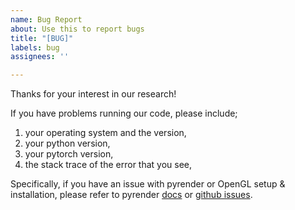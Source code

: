 ```yaml
---
name: Bug Report
about: Use this to report bugs
title: "[BUG]"
labels: bug
assignees: ''

---
```


Thanks for your interest in our research!

If you have problems running our code, please include;

1. your operating system and the version,
2. your python version,
3. your pytorch version,
4. the stack trace of the error that you see,

Specifically, if you have an issue with pyrender or OpenGL setup & installation, please refer to pyrender [docs](https://pyrender.readthedocs.io/en/latest/) or [github issues](https://github.com/mmatl/pyrender/issues).
